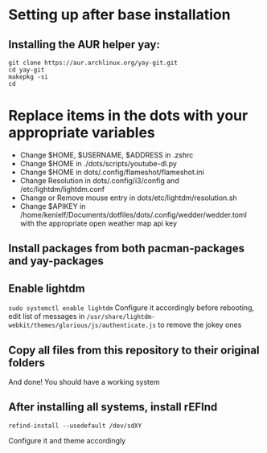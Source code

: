 # Setting up after base installation
## Installing the AUR helper yay:
```
git clone https://aur.archlinux.org/yay-git.git
cd yay-git
makepkg -si
cd
```

# Replace items in the dots with your appropriate variables
 - Change $HOME, $USERNAME, $ADDRESS in .zshrc
 - Change $HOME in ./dots/scripts/youtube-dl.py
 - Change $HOME in dots/.config/flameshot/flameshot.ini
 - Change Resolution in dots/.config/i3/config and /etc/lightdm/lightdm.conf
 - Change or Remove mouse entry in dots/etc/lightdm/resolution.sh
 - Change $APIKEY in /home/kenielf/Documents/dotfiles/dots/.config/wedder/wedder.toml with the appropriate open weather map api key


## Install packages from both pacman-packages and yay-packages
## Enable lightdm
`sudo systemctl enable lightdm`
Configure it accordingly before rebooting, edit list of messages in `/usr/share/lightdm-webkit/themes/glorious/js/authenticate.js` to remove the jokey ones

## Copy all files from this repository to their original folders
And done! You should have a working system

## After installing all systems, install rEFInd
```
refind-install --usedefault /dev/sdXY
```
Configure it and theme accordingly
